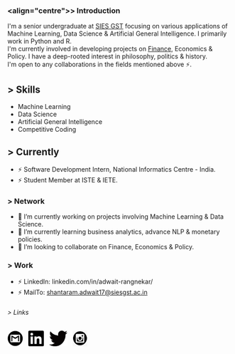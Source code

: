 ### <align="centre">> Introduction
<p align="justified">
I'm a senior undergraduate at <a href="https://en.wikipedia.org/wiki/SIES_Graduate_School_of_Technology">SIES GST</a> focusing on various applications of Machine Learning, Data Science & Artificial General Intelligence. I primarily work in Python and R.<br>
I'm currently involved in developing projects on <a href="https://github.com/adwaitr/AlgorithmicSecuritiesAnalysisPython-ASAP-">Finance</a>, Economics & Policy.
I have a deep-rooted interest in philosophy, politics & history.<br>
I'm open to any collaborations in the fields mentioned above ⚡. 
</p>

## > Skills
* Machine Learning
* Data Science
* Artificial General Intelligence
* Competitive Coding

## > Currently
* ⚡ Software Development Intern, National Informatics Centre - India.
* ⚡ Student Member at ISTE & IETE.

### > Network
* 🔭 I’m currently working on projects involving Machine Learning & Data Science.
* 🌱 I’m currently learning business analytics, advance NLP & monetary policies. 
* 👯 I’m looking to collaborate on Finance, Economics & Policy.

### > Work
- ⚡ LinkedIn: linkedin.com/in/adwait-rangnekar/
- ⚡ MailTo: shantaram.adwait17@siesgst.ac.in

### <h6 align="centre">> Links</h6>
<p align="centre">
    <a href="mailto:shantaram.adwait17@siesgst.ac.in"><img height="35" src="https://github.com/harshagr18/harshagr18/blob/master/images/gmail.png"></a>&nbsp;&nbsp;
    <a href="https://www.linkedin.com/in/adwait-rangnekar/"><img height="35" src="https://github.com/harshagr18/harshagr18/blob/master/images/linkedin.png"></a>&nbsp;&nbsp;
    <a href="https://twitter.com/AdwaitRangnekar"><img height="35" src="https://github.com/harshagr18/harshagr18/blob/master/images/twitter.png"></a>&nbsp;&nbsp;
    <a href="https://www.instagram.com/adwait.rangnekar/"><img height="35" src="https://github.com/harshagr18/harshagr18/blob/master/images/instagram.png"></a>&nbsp;&nbsp;
</p>

